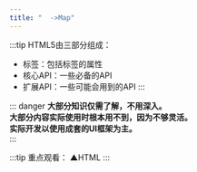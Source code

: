 ```yaml
---
title: "  ->Map"
---
```

:::tip
HTML5由三部分组成：
- 标签：包括标签的属性
- 核心API：一些必备的API
- 扩展API：一些可能会用到的API
:::


::: danger
**大部分知识仅需了解，不用深入。**  
**大部分内容实际使用时根本用不到，因为不够灵活。**  
**实际开发以使用成套的UI框架为主。**  
:::

:::tip
重点观看：<HopeIcon icon="zhongyao"/> ▲HTML
:::